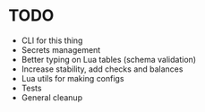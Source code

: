 # TODO

- CLI for this thing
- Secrets management
- Better typing on Lua tables (schema validation)
- Increase stability, add checks and balances
- Lua utils for making configs
- Tests
- General cleanup
